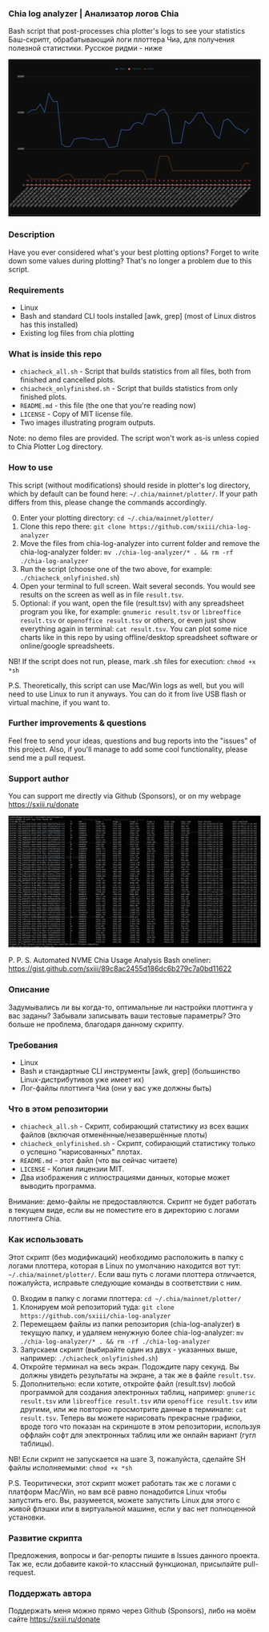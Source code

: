 ### Chia log analyzer | Анализатор логов Chia
Bash script that post-processes chia plotter's logs to see your statistics <BR>
Баш-скрипт, обрабатывающий логи плоттера Чиа, для получения полезной статистики. Русское ридми - ниже

![ChiaTimeDiagram](ChiaTimeDiagram.png?raw=true "Chia Time Diagram")

### Description
Have you ever considered what's your best plotting options? Forget to write down some values during plotting? That's no longer a problem due to this script.

### Requirements
* Linux
* Bash and standard CLI tools installed [awk, grep] (most of Linux distros has this installed)
* Existing log files from chia plotting

### What is inside this repo
* `chiacheck_all.sh` - Script that builds statistics from all files, both from finished and cancelled plots.
* `chiacheck_onlyfinished.sh` - Script that builds statistics from only finished plots.
* `README.md` - this file (the one that you're reading now)
* `LICENSE` - Copy of MIT license file.
* Two images illustrating program outputs.

Note: no demo files are provided. The script won't work as-is unless copied to Chia Plotter Log directory.

### How to use
This script (without modifications) should reside in plotter's log directory, which by default can be found here: `~/.chia/mainnet/plotter/`.
If your path differs from this, please change the commands accordingly.

0. Enter your plotting directory: `cd ~/.chia/mainnet/plotter/`
1. Clone this repo there: `git clone https://github.com/sxiii/chia-log-analyzer`
2. Move the files from chia-log-analyzer into current folder and remove the chia-log-analyzer folder: `mv ./chia-log-analyzer/* . && rm -rf ./chia-log-analyzer`
3. Run the script (choose one of the two above, for example: `./chiacheck_onlyfinished.sh`)
4. Open your terminal to full screen. Wait several seconds. You would see results on the screen as well as in file `result.tsv`.
5. Optional: if you want, open the file (result.tsv) with any spreadsheet program you like, for example: `gnumeric result.tsv` or `libreoffice result.tsv` or `openoffice result.tsv` or others, or even just show everything again in terminal: `cat result.tsv`. You can plot some nice charts like in this repo by using offline/desktop spreadsheet software or online/google spreadsheets.

NB! If the script does not run, please, mark .sh files for execution: `chmod +x *sh`

P.S. Theoretically, this script can use Mac/Win logs as well, but you will need to use Linux to run it anyways. You can do it from live USB flash or virtual machine, if you want to.

### Further improvements & questions
Feel free to send your ideas, questions and bug reports into the "issues" of this project. Also, if you'll manage to add some cool functionality, please send me a pull request.

### Support author
You can support me directly via Github (Sponsors), or on my webpage https://sxiii.ru/donate

![ChiaCLI](ChiaCLI.png?raw=true "Chia CLI Results")

P. P. S. Automated NVME Chia Usage Analysis Bash oneliner: https://gist.github.com/sxiii/89c8ac2455d186dc6b279c7a0bd11622
  
### Описание
Задумывались ли вы когда-то, оптимальные ли настройки плоттинга у вас заданы? Забывали записывать ваши тестовые параметры? Это больше не проблема, благодаря данному скрипту.

### Требования
* Linux
* Bash и стандартные CLI инструменты [awk, grep] (большинство Linux-дистрибутивов уже имеет их)
* Лог-файлы плоттинга Чиа (они у вас уже должны быть)

### Что в этом репозитории
* `chiacheck_all.sh` - Скрипт, собирающий статистику из всех ваших файлов (включая отменённые/незавершённые плоты)
* `chiacheck_onlyfinished.sh` - Скрипт, собирающий статистику только о успешно "нарисованных" плотах.
* `README.md` - этот файл (что вы сейчас читаете)
* `LICENSE` - Копия лицензии MIT.
* Два изображения с иллюстрациями данных, которые может выводить программа.

Внимание: демо-файлы не предоставляются. Скрипт не будет работать в текущем виде, если вы не поместите его в директорию с логами плоттинга Chia.

### Как использовать
Этот скрипт (без модификаций) необходимо расположить в папку с логами плоттера, которая в Linux по умолчанию находится вот тут: `~/.chia/mainnet/plotter/`.
Если ваш путь с логами плоттера отличается, пожалуйста, исправьте следующие команды в соответствии с ним.

0. Входим в папку с логами плоттера: `cd ~/.chia/mainnet/plotter/`
1. Клонируем мой репозиторий туда: `git clone https://github.com/sxiii/chia-log-analyzer`
2. Перемещаем файлы из папки репозитория (chia-log-analyzer) в текущую папку, и удаляем ненужную более chia-log-analyzer: `mv ./chia-log-analyzer/* . && rm -rf ./chia-log-analyzer`
3. Запускаем скрипт (выбирайте один из двух - указанных выше, например: `./chiacheck_onlyfinished.sh`)
4. Откройте терминал на весь экран. Подождите пару секунд. Вы должны увидеть результаты на экране, а так же в файле `result.tsv`.
5. Дополнительно: если хотите, откройте файл (result.tsv) любой программой для создания электронных таблиц, например: `gnumeric result.tsv` или `libreoffice result.tsv` или `openoffice result.tsv` или другими, или же повторно просмотрите данные в терминале: `cat result.tsv`. Теперь вы можете нарисовать прекрасные графики, вроде того что показан на скриншоте в этом репозитории, используя оффлайн софт для электронных таблиц или же онлайн вариант (гугл таблицы).

NB! Если скрипт не запускается на шаге 3, пожалуйста, сделайте SH файлы исполняемыми: `chmod +x *sh`

P.S. Теоритически, этот скрипт может работать так же с логами с платформ Mac/Win, но вам всё равно понадобится Linux чтобы запустить его. Вы, разумеется, можете запустить Linux для этого с живой флэшки или в виртуальной машине, если у вас нет полноценной установки.

### Развитие скрипта
Предложения, вопросы и баг-репорты пишите в Issues данного проекта. Так же, если добавите какой-то классный функционал, присылайте pull-request.

### Поддержать автора
Поддержать меня можно прямо через Github (Sponsors), либо на моём сайте https://sxiii.ru/donate
